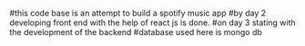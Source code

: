 #this code base is an attempt to build a spotify music app 
#by day 2 developing front end with the help of react js is done.
#on day 3 stating with the development of the backend 
#database used here is mongo db
